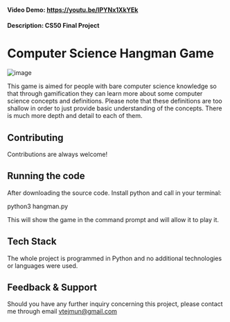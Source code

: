 #### Video Demo:  https://youtu.be/IPYNx1XkYEk
#### Description: CS50 Final Project

# Computer Science Hangman Game

![image](https://github.com/Violeta-Tejera/Computer_Science_Hangman_Game/assets/80209320/70eba58a-273a-49a0-ac21-1ab4339f9cd4)

This game is aimed for people with bare computer science knowledge so that through gamification they can learn more about some computer science concepts and definitions. Please note that these definitions are too shallow in order to just provide basic understanding of the concepts. There is much more depth and detail to each of them.

## Contributing

Contributions are always welcome!

## Running the code
After downloading the source code. Install python and call in your terminal:

python3 hangman.py

This will show the game in the command prompt and will allow it to play it.

## Tech Stack

The whole project is programmed in Python and no additional technologies or languages were used.

## Feedback & Support

Should you have any further inquiry concerning this project, please contact me through email vtejmun@gmail.com
